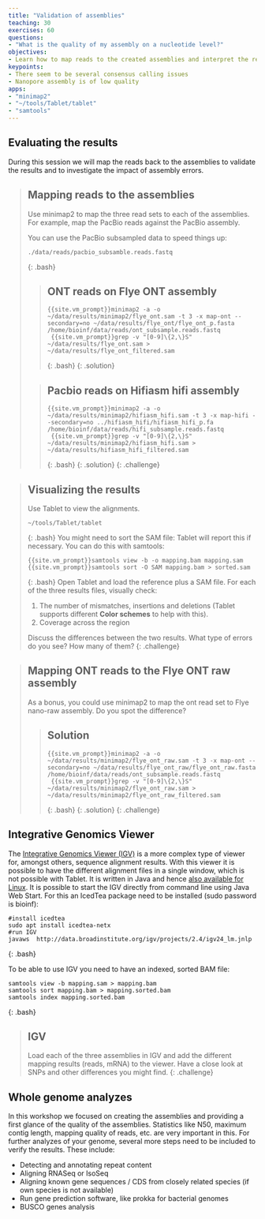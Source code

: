 ```yaml
---
title: "Validation of assemblies"
teaching: 30
exercises: 60
questions: 
- "What is the quality of my assembly on a nucleotide level?"
objectives:
- Learn how to map reads to the created assemblies and interpret the results
keypoints:
- There seem to be several consensus calling issues
- Nanopore assembly is of low quality
apps:
- "minimap2"
- "~/tools/Tablet/tablet"
- "samtools"
---
```


## Evaluating the results

During this session we will map the reads back to the assemblies to validate the results and to investigate the impact of assembly errors.

> ## Mapping reads to the assemblies
> 
> Use minimap2 to map the three read sets to each of the assemblies. For example, map the PacBio reads against the PacBio assembly.
> 
> You can use the PacBio subsampled data to speed things up:
> ~~~
> ./data/reads/pacbio_subsamble.reads.fastq
> ~~~
> {: .bash}
>
> > ## ONT reads on Flye ONT assembly
> > ~~~
> > {{site.vm_prompt}}minimap2 -a -o ~/data/results/minimap2/flye_ont.sam -t 3 -x map-ont --secondary=no ~/data/results/flye_ont/flye_ont_p.fasta /home/bioinf/data/reads/ont_subsample.reads.fastq
> >  {{site.vm_prompt}}grep -v "[0-9]\{2,\}S" ~/data/results/flye_ont.sam > ~/data/results/flye_ont_filtered.sam
> > ~~~
> > {: .bash}
> {: .solution}
>
> > ## Pacbio reads on Hifiasm hifi assembly
> > ~~~
> > {{site.vm_prompt}}minimap2 -a -o  ~/data/results/minimap2/hifiasm_hifi.sam -t 3 -x map-hifi --secondary=no ../hifiasm_hifi/hifiasm_hifi_p.fa /home/bioinf/data/reads/hifi_subsample.reads.fastq 
> >  {{site.vm_prompt}}grep -v "[0-9]\{2,\}S" ~/data/results/minimap2/hifiasm_hifi.sam > ~/data/results/hifiasm_hifi_filtered.sam
> > ~~~
> > {: .bash}
> {: .solution}
{: .challenge}

> ## Visualizing the results
> Use Tablet to view the alignments.
> ~~~
> ~/tools/Tablet/tablet
> ~~~
> {: .bash}
> You might need to sort the SAM file: Tablet will report this if necessary. You can do this with samtools:
>~~~
>{{site.vm_prompt}}samtools view -b -o mapping.bam mapping.sam
>{{site.vm_prompt}}samtools sort -O SAM mapping.bam > sorted.sam
>~~~
>{: .bash}
> Open Tablet and load the reference plus a SAM file. For each of the three results files, visually check:
> 
> 1. The number of mismatches, insertions and deletions (Tablet supports different **Color schemes** to help with this).
> 2. Coverage across the region
> 
> Discuss the differences between the two results. What type of errors do you see? How many of them?
{: .challenge}

> ## Mapping ONT reads to the Flye ONT raw assembly
> As a bonus, you could use minimap2 to map the ont read set to Flye nano-raw assembly. Do you spot the difference?
>   
> > ## Solution
> > ~~~
> > {{site.vm_prompt}}minimap2 -a -o ~/data/results/minimap2/flye_ont_raw.sam -t 3 -x map-ont --secondary=no ~/data/results/flye_ont_raw/flye_ont_raw.fasta /home/bioinf/data/reads/ont_subsample.reads.fastq
> >  {{site.vm_prompt}}grep -v "[0-9]\{2,\}S" ~/data/results/minimap2/flye_ont_raw.sam > ~/data/results/minimap2/flye_ont_raw_filtered.sam
> > ~~~
> > {: .bash}
> {: .solution}
{: .challenge}



## Integrative Genomics Viewer

The [Integrative Genomics Viewer (IGV)](http://software.broadinstitute.org/software/igv/home) is a more complex type of viewer for, amongst others, sequence alignment results. 
With this viewer it is possible to have the different alignment files in a single window, which is not possible with Tablet.
It is written in Java and hence [also available for Linux](http://data.broadinstitute.org/igv/projects/downloads/2.4/IGV_2.4.13.zip).
It is possible to start the IGV directly from command line using Java Web Start. For this an IcedTea package need to be installed (sudo password is bioinf):
~~~
#install icedtea
sudo apt install icedtea-netx
#run IGV
javaws  http://data.broadinstitute.org/igv/projects/2.4/igv24_lm.jnlp
~~~
{: .bash} 

To be able to use IGV you need to have an indexed, sorted BAM file:
~~~
samtools view -b mapping.sam > mapping.bam
samtools sort mapping.bam > mapping.sorted.bam
samtools index mapping.sorted.bam
~~~
{: .bash} 

> ## IGV
> Load each of the three assemblies in IGV and add the different mapping results (reads, mRNA) to the viewer.
> Have a close look at SNPs and other differences you might find.
{: .challenge}

## Whole genome analyzes

In this workshop we focused on creating the assemblies and providing a first glance of the quality of the assemblies. Statistics like N50, maximum contig length, mapping quality of reads, etc. are very important in this. For further analyzes of your genome, several more steps need to be included to verify the results. These include:

- Detecting and annotating repeat content
- Aligning RNASeq or IsoSeq
- Aligning known gene sequences / CDS from closely related species (if own species is not available)
- Run gene prediction software, like prokka for bacterial genomes
- BUSCO genes analysis


